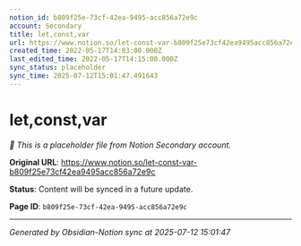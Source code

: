 ```yaml
---
notion_id: b809f25e-73cf-42ea-9495-acc856a72e9c
account: Secondary
title: let,const,var
url: https://www.notion.so/let-const-var-b809f25e73cf42ea9495acc856a72e9c
created_time: 2022-05-17T14:03:00.000Z
last_edited_time: 2022-05-17T14:15:00.000Z
sync_status: placeholder
sync_time: 2025-07-12T15:01:47.491643
---
```


# let,const,var

*🔄 This is a placeholder file from Notion Secondary account.*

**Original URL**: https://www.notion.so/let-const-var-b809f25e73cf42ea9495acc856a72e9c

**Status**: Content will be synced in a future update.

**Page ID**: `b809f25e-73cf-42ea-9495-acc856a72e9c`

---

*Generated by Obsidian-Notion sync at 2025-07-12 15:01:47*
